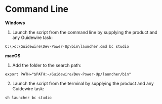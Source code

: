# Command Line

**Windows**

1. Launch the script from the command line by supplying the product and any Guidewire task:

```C:\>c:\Guidewire\Dev-Power-Up\bin\launcher.cmd bc studio```


**macOS**

1. Add the folder to the search path:

```export PATH="$PATH:~/Guidewire/Dev-Power-Up/launcher/bin"```

2. Launch the script from the terminal by supplying the product and any Guidewire task:

```sh launcher bc studio```